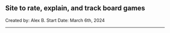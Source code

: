 Site to rate, explain, and track board games
---

Created by: Alex B.
Start Date: March 6th, 2024

---

